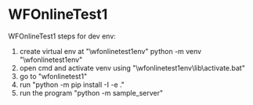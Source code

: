# WFOnlineTest1
WFOnlineTest1
steps for dev env:

1) create virtual env at "\wfonlinetest1env"
python -m venv "\wfonlinetest1env"
2) open cmd and activate venv using "\wfonlinetest1env\lib\activate.bat"
3) go to "wfonlinetest1"
4) run "python -m pip install -I -e ."
5) run the program "python -m sample_server"